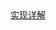 
<ClientOnly>
  <flipClock/>
</ClientOnly>
<br /><br />

[实现详解](https://juejin.im/post/5dd9490a6fb9a07a961d11e7)